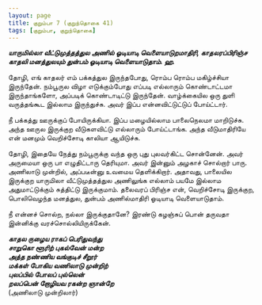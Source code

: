 ```yaml
---
layout: page
title: குறும்பா 7 (குறுந்தொகை 41)
tags: [குறும்பா, குறுந்தொகை]
---
```


<!-- ## 41
### மே 16, 2012 -->

***யாருமில்லா வீட்டுமுத்தத்துல அணில் ஓடியாடி வெளையாடுறமாதிரி, காதலரப்பிரிஞ்ச காதலி மனத்துலயும் துன்பம் ஓடியாடி வெளையாடுதாம். ஹ.***


தோழி, எங் காதலர் எம் பக்கத்துல இருந்தபோது, ரொம்ப ரொம்ப மகிழ்ச்சியா இருந்தேன். நம்பூருல விழா எடுக்கும்போது எப்படி எல்லாரும் கொண்டாட்டமா இருந்தாங்களோ, அப்படிக் கொண்டாடிட்டு இருந்தேன். வாழ்க்கையில ஒரு துளி வருத்தங்கூட இல்லாம இருந்துச்சு. அவர் இப்ப என்னவிட்டுட்டுப் போய்ட்டார்.

நீ பக்கத்து ஊருக்குப் போயிருக்கியா. இப்ப மழையில்லாம பாலைநெலமா மாறிடுச்சு. அந்த ஊருல இருக்குற வீடுகளவிட்டு எல்லாரும் போய்ட்டாங்க. அந்த வீடுமாதிரியே என் மனமும் வெறிச்சோடி காலியா ஆயிடுச்சு.

தோழி, இதையே நேத்து நம்பூருக்கு வந்த ஒரு புது புலவர்கிட்ட சொன்னேன். அவர் அருமையா ஒரு பா எழுதிட்டாரு தெரியுமா. அவர் இன்னும் அழகாச் சொல்றார் பாரு. அணிலாடு முன்றில், அப்படீன்னு உவமைய தெளிக்கிறார். அதாவது, பாலையில இருக்குற யாருமிலா வீட்டுமுத்தத்துல அணிலுங்க எல்லாம் பயமே இல்லாம அதுமாட்டுக்கும் சுத்திட்டு இருக்குமாம். தலைவரப் பிரிஞ்ச என், வெறிச்சோடி இருக்குற, பொலிவெழந்த மனத்துல, துன்பம் அணில்மாதிரி ஓடியாடி வெளையாடுதாம்.

நீ என்னச் சொல்ற, நல்லா இருக்குதானே? இரண்டு கழஞ்சுப் பொன் தருவதா இன்னிக்கு வரச்சொல்லியிருக்கேன்.

***காதல ருழைய ராகப் பெரிதுவந்து  
சாறுகொ ளூரிற் புகல்வேன் மன்ற  
அத்த நண்ணிய வங்குடிச் சீறூர்  
மக்கள் போகிய வணிலாடு முன்றிற்  
புலப்பில் போலப் புல்லென்  
றலப்பென் றோழியவ ரகன்ற ஞான்றே***  
(அணிலாடு முன்றிலார்)